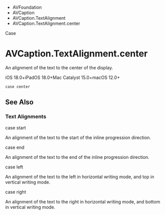 

- AVFoundation
- AVCaption
- AVCaption.TextAlignment
-  AVCaption.TextAlignment.center 

Case

# AVCaption.TextAlignment.center

An alignment of the text to the center of the display.

iOS 18.0+iPadOS 18.0+Mac Catalyst 15.0+macOS 12.0+

``` source
case center
```

## See Also

### Text Alignments

case start

An alignment of the text to the start of the inline progression direction.

case end

An alignment of the text to the end of the inline progression direction.

case left

An alignment of the text to the left in horizontal writing mode, and top in vertical writing mode.

case right

An alignment of the text to the right in horizontal writing mode, and bottom in vertical writing mode.

